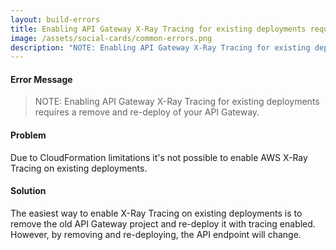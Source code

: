 ```yaml
---
layout: build-errors
title: Enabling API Gateway X-Ray Tracing for existing deployments requires a remove and re-deploy of your API Gateway
image: /assets/social-cards/common-errors.png
description: "NOTE: Enabling API Gateway X-Ray Tracing for existing deployments requires a remove and re-deploy of your API Gateway."
---
```


#### Error Message

> NOTE: Enabling API Gateway X-Ray Tracing for existing deployments requires a remove and re-deploy of your API Gateway.


#### Problem

Due to CloudFormation limitations it's not possible to enable AWS X-Ray Tracing on existing deployments.


#### Solution

The easiest way to enable X-Ray Tracing on existing deployments is to remove the old API Gateway project and re-deploy it with tracing enabled. However, by removing and re-deploying, the API endpoint will change.
